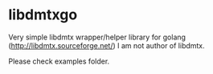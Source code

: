 # libdmtxgo
Very simple libdmtx wrapper/helper library for golang (http://libdmtx.sourceforge.net/)
I am not author of libdmtx.

Please check examples folder.
